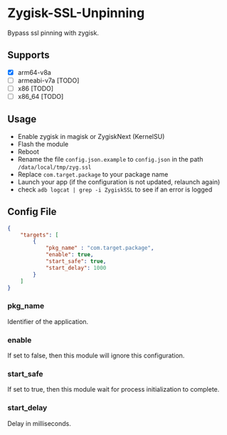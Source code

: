 # Zygisk-SSL-Unpinning

Bypass ssl pinning with zygisk.

## Supports
- [x] arm64-v8a
- [ ] armeabi-v7a [TODO]
- [ ] x86 [TODO]
- [ ] x86_64 [TODO]

## Usage
- Enable zygisk in magisk or ZygiskNext (KernelSU)
- Flash the module
- Reboot
- Rename the file `config.json.example` to `config.json` in the path `/data/local/tmp/zyg.ssl`
- Replace `com.target.package` to your package name
- Launch your app (if the configuration is not updated, relaunch again)
- check `adb logcat | grep -i ZygiskSSL` to see if an error is logged


## Config File
```json
{
    "targets": [
        {
            "pkg_name" : "com.target.package",
            "enable": true,
            "start_safe": true,
            "start_delay": 1000
        }
    ]
}
```
### pkg_name
Identifier of the application.
### enable
If set to false, then this module will ignore this configuration.
### start_safe
If set to true, then this module wait for process initialization to complete.
### start_delay
Delay in milliseconds.


